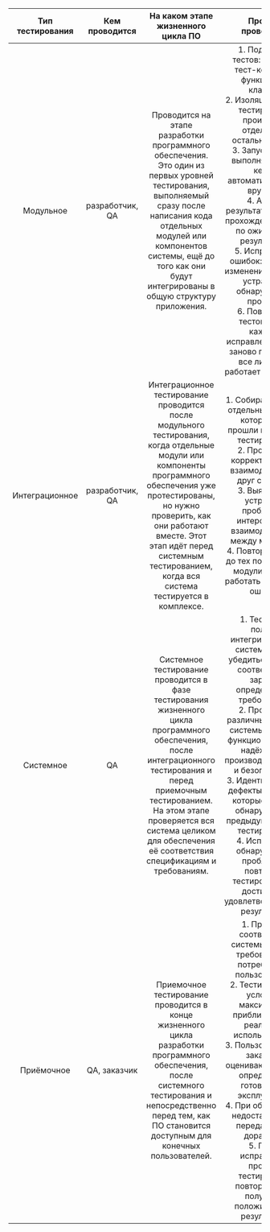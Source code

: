 | Тип тестирования |  Кем проводится |                                                                                                                               На каком этапе жизненного цикла ПО                                                                                                                               |                                                                                                                                                                                                                                    Процесс проведения                                                                                                                                                                                                                                   |
|:----------------:|:---------------:|:----------------------------------------------------------------------------------------------------------------------------------------------------------------------------------------------------------------------------------------------------------------------------------------------:|:---------------------------------------------------------------------------------------------------------------------------------------------------------------------------------------------------------------------------------------------------------------------------------------------------------------------------------------------------------------------------------------------------------------------------------------------------------------------------------------:|
| Модульное        | разработчик, QA | Проводится на этапе разработки программного обеспечения. Это один из первых уровней тестирования, выполняемый сразу после написания кода отдельных модулей или компонентов системы, ещё до того как они будут интегрированы в общую структуру приложения.                                      | 1. Подготовка тестов: написать тест-кейсы для функций или классов.   <br> 2. Изоляция модуля: тестирование происходит отдельно от остального кода. <br> 3. Запуск тестов: выполняют тест-кейсы автоматически или вручную. <br> 4. Анализ результатов: оценка прохождения тестов по ожидаемым результатам. <br> 5. Исправление ошибок: внесение изменений в код для устранения обнаруженных проблем.<br> 6. Повторение тестов: после каждого исправления нужно заново проверять, все ли теперь работает правильно. |
| Интеграционное   | разработчик, QA | Интеграционное тестирование проводится после модульного тестирования, когда отдельные модули или компоненты программного обеспечения уже протестированы, но нужно проверить, как они работают вместе. Этот этап идёт перед системным тестированием, когда вся система тестируется в комплексе. | 1. Собирают вместе отдельные модули, которые уже прошли модульное тестирование. <br> 2. Проверяют, корректно ли они взаимодействуют друг с другом. <br> 3. Выявляют и устраняют проблемы в интерфейсах и взаимодействиях между модулями. <br> 4. Повторяют тесты до тех пор, пока все модули не будут работать вместе без ошибок.                                                                                                                                                                      |
| Системное        | QA              | Системное тестирование проводится в фазе тестирования жизненного цикла программного обеспечения, после интеграционного тестирования и перед приемочным тестированием. На этом этапе проверяется вся система целиком для обеспечения её соответствия спецификациям и требованиям.               | 1. Тестируют полную интегрированную систему, чтобы убедиться, что она соответствует заранее определённым требованиям. <br> 2. Проверяют различные аспекты системы, включая функциональность, надёжность, производительность и безопасность. <br> 3. Идентифицируют дефекты и ошибки, которые не были обнаружены на предыдущих этапах тестирования. <br> 4. Исправляют обнаруженные проблемы и повторяют тестирование до достижения удовлетворительных результатов.                                     |
| Приёмочное       | QA, заказчик    | Приемочное тестирование проводится в конце жизненного цикла разработки программного обеспечения, после системного тестирования и непосредственно перед тем, как ПО становится доступным для конечных пользователей.                                                                            | 1. Проверка соответствия системы бизнес-требованиям и потребностям пользователей. <br> 2. Тестирование в условиях, максимально приближенных к реальному использованию. <br> 3. Пользователи или заказчики оценивают систему, определяя её готовность к эксплуатации. <br> 4. При обнаружении недостатков, они передаются на доработку. <br> 5. После исправления проблем тестирование повторяется до получения положительных результатов.                                                                   |
